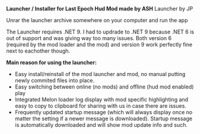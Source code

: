 **Launcher / Installer for Last Epoch Hud Mod made by ASH**
Launcher by JP

Unrar the launcher archive somewhere on your computer and run the app

The Launcher requires .NET 9. I had to updrade to .NET 9 because .NET 6 is out of support and was giving way too many issues.  Both version 6 (required by the mod loader and the mod) and version 9 work perfectly fine next to eachother though.

__**Main reason for using the launcher:**__
- Easy install/reinstall of the mod launcher and mod, no manual putting newly commited files into place.
- Easy switching between online (no mods) and offline (hud mod enabled) play
- Integrated Melon loader log display with mod specific highlighting and easy to copy to clipboard for sharing with us in case there are issues.
- Frequently updated startup message (which will always display once no matter the setting if a newer message is downloaded). Startup message is automatically downloaded and will show mod update info and such.


